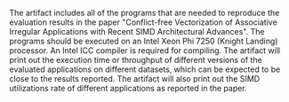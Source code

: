 The artifact includes all of the programs that are needed to reproduce the evaluation results in the paper "Conflict-free Vectorization of Associative Irregular Applications with Recent SIMD Architectural Advances". 
The programs should be executed on an Intel Xeon Phi 7250 (Knight Landing) processor. 
An Intel ICC compiler is required for compiling. 
The artifact will print out the execution time or throughput of different versions of the evaluated applications on different datasets, which can be expected to be close to the results reported. 
The artifact will also print out the SIMD utilizations rate of different applications as reported in the paper. 
